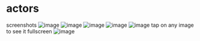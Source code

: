 # actors

screenshots
![image](https://user-images.githubusercontent.com/74180772/220728911-4d5edf08-942f-47c5-9cfc-29dd2b9a7240.png)
![image](https://user-images.githubusercontent.com/74180772/220728970-7a075a03-9a48-44fd-9bab-2795219b9ebf.png)
![image](https://user-images.githubusercontent.com/74180772/220729024-658cfdcd-4a21-4bd0-a3dc-6a47cb0c2bd0.png)
![image](https://user-images.githubusercontent.com/74180772/220729056-97ba0337-20dc-4934-ae46-b0a6a22cf46b.png)
![image](https://user-images.githubusercontent.com/74180772/220729112-6d3b2a09-14bc-41cf-bf92-82faca92933f.png)
tap on any image to see it fullscreen
![image](https://user-images.githubusercontent.com/74180772/220729220-297dc70e-1ee8-40a6-a140-21cb43a2e5a1.png)

